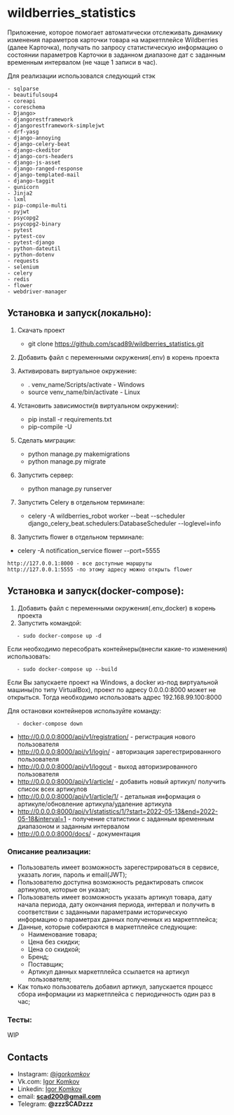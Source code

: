 # wildberries_statistics

Приложение, которое помогает автоматически отслеживать динамику изменения параметров карточки товара на
маркетплейсе Wildberries (далее Карточка), получать по запросу статистическую
информацию о состоянии параметров Карточки в заданном диапазоне дат с
заданным временным интервалом (не чаще 1 записи в час).

Для реализации использовался следующий стэк

```
- sqlparse
- beautifulsoup4
- coreapi
- coreschema
- Django>
- djangorestframework
- djangorestframework-simplejwt
- drf-yasg
- django-annoying
- django-celery-beat
- django-ckeditor
- django-cors-headers
- django-js-asset
- django-ranged-response
- django-templated-mail
- django-taggit
- gunicorn
- Jinja2
- lxml
- pip-compile-multi
- pyjwt
- psycopg2
- psycopg2-binary
- pytest
- pytest-cov
- pytest-django
- python-dateutil
- python-dotenv
- requests
- selenium
- celery
- redis
- flower
- webdriver-manager
```

## Установка и запуск(локально):

1. Скачать проект

   - git clone https://github.com/scad89/wildberries_statistics.git

2. Добавить файл с переменными окружения(.env) в корень проекта

3. Активировать виртуальное окружение:

   - . venv_name/Scripts/activate - Windows
   - source venv_name/bin/activate - Linux

4. Установить зависимости(в виртуальном окружении):

   - pip install -r requirements.txt
   - pip-compile -U

5. Сделать миграции:

   - python manage.py makemigrations
   - python manage.py migrate

6. Запустить сервер:

   - python manage.py runserver

7. Запустить Celery в отдельном терминале:

   - celery -A wildberries_robot worker --beat --scheduler django_celery_beat.schedulers:DatabaseScheduler --loglevel=info

8. Запустить flower в отдельном терминале:

- celery -A notification_service flower --port=5555

```
http://127.0.0.1:8000 - все доступные маршруты
http://127.0.0.1:5555 -по этому адресу можно открыть flower
```

## Установка и запуск(docker-compose):

1. Добавить файл с переменными окружения(.env_docker) в корень проекта
2. Запустить командой:

```
   - sudo docker-compose up -d
```

Если необходимо пересобрать контейнеры(внесли какие-то изменения) использовать:

```
   - sudo docker-compose up --build
```

Если Вы запускаете проект на Windows, а docker из-под виртуальной машины(по типу VirtualBox), проект
по адресу 0.0.0.0:8000 может не открыться. Тогда необходимо использовать адрес 192.168.99.100:8000

Для остановки контейнеров используйте команду:

```
   - docker-compose down
```

- http://0.0.0.0:8000/api/v1/registration/ - регистрация нового пользователя
- http://0.0.0.0:8000/api/v1/login/ - авторизация зарегестрированного пользователя
- http://0.0.0.0:8000/api/v1/logout - выход авторизированного пользователя
- http://0.0.0.0:8000/api/v1/article/ - добавить новый артикул/ получить список всех артикулов
- http://0.0.0.0:8000/api/v1/article/1/ - детальная информация о артикуле/обновление артикула/удаление артикула
- http://0.0.0.0:8000/api/v1/statistics/1/?start=2022-05-13&end=2022-05-18&interval=1 - получение статистики с заданным временным диапазоном и заданным интервалом
- http://0.0.0.0:8000/docs/ - документация

### Описание реализации:

- Пользователь имеет возможность зарегестрироваться в сервисе, указать логин, пароль и email(JWT);
- Пользователю доступна возможность редактировать список артикулов, которые он указал;
- Пользователь имеет возможность указать артикул товара, дату начала периода, дату окончания периода, интервал и получить в соответствии с заданными параметрами историческую информацию о параметрах данных полученных из маркетплейса;
- Данные, которые собираются в маркетплейсе следующие:
  - Наименование товара;
  - Цена без скидки;
  - Цена со скидкой;
  - Бренд;
  - Поставщик;
  - Артикул данных маркетплейса ссылается на артикул пользователя;
- Как только пользователь добавил артикул, запускается процесс сбора информации из маркетплейса с периодичность один раз в час;

### Тесты:

WIP

## Contacts

- Instagram: [@igor*komkov*](https://www.instagram.com/igor_komkov_/)
- Vk.com: [Igor Komkov](https://vk.com/zzzscadzzz)
- Linkedin: [Igor Komkov](https://www.linkedin.com/in/igor-komkov/)
- email: **scad200@gmail.com**
- Telegram: **@zzzSCADzzz**
